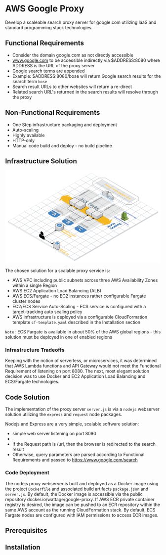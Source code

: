 # AWS Google Proxy
Develop a scaleable search proxy server for google.com utilizing IaaS and standard programming stack technologies.
## Functional Requirements
- Consider the domain google.com as not directly accessible
- www.google.com to be accessible indirectly via $ADDRESS:8080 where ADDRESS is the URL of the proxy server
- Google search terms are appended
- Example: $ADDRESS:8080/bose will return Google search results for the search term `bose`
- Search result URLs to other websites will return a re-direct
- Related search URL's returned in the search results will resolve through the proxy

## Non-Functional Requirements

- One Step infrastructure packaging and deployment
- Auto-scaling
- Highly available
- HTTP-only
- Manual code build and deploy - no build pipeline

## Infrastructure Solution
![alt text](https://github.com/pfriedland/aws-google-proxy/blob/master/google-proxy-blueprint.png)

The chosen solution for a scalable proxy service is:
- AWS VPC including public subnets across three AWS Availability Zones within a single Region
- AWS EC2 Application Load Balancing (ALB)
- AWS ECS/Fargate - no EC2 instances rather configurable Fargate cluster nodes
- EC2/ECS Service Auto-Scaling - ECS service is configured with a target-tracking auto scaling policy
- AWS infrastructure is deployed via a configurable CloudFormation template `cf-template.yaml` described in the Installation section

`Note:` ECS Fargate is available in about 50% of the AWS global regions - this solution must be deployed in one of enabled regions
### Infrastructure Tradeoffs
Keeping with the notion of serverless, or microservices, it was determined that AWS Lambda functions and API Gateway would not meet the Functional Requirement of listening on port 8080.   The next, most elegant solution decision was to use Docker and EC2 Application Load Balancing and ECS/Fargate technologies.


## Code Solution

The implementation of the proxy server `server.js` is via a `nodejs` webserver solution utilizing the `express` and `request` node packages.

Nodejs and Express are a very simple, scalable software solution:
- simple web server listening on port 8080
-
- If the Request path is /url, then the browser is redirected to the search result
- Otherwise, query parameters are parsed according to Functional Requirements and passed to https://www.google.com/search

### Code Deployment
The nodejs proxy webserver is built and deployed as a Docker image using the project `Dockerfile` and associated build artifacts `package.json` and `server.js`. By default, the Docker image is accessible via the public repository docker.io/wattage/google-proxy.  If AWS ECR private container registry is desired, the image can be pushed to an ECR repository within the same AWS account as the running CloudFormation stack.  By default, ECS Fargate nodes are configured with IAM permissions to access ECR images.


## Prerequisites


## Installation
